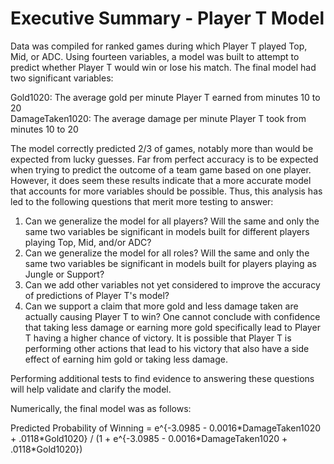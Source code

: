 # Executive Summary - Player T Model

Data was compiled for ranked games during which Player T played Top, Mid, or ADC.  Using fourteen variables, a model was built to attempt to predict whether Player T would win or lose his match.  The final model had two significant variables:

Gold1020: The average gold per minute Player T earned from minutes 10 to 20  
DamageTaken1020: The average damage per minute Player T took from minutes 10 to 20  

The model correctly predicted 2/3 of games, notably more than would be expected from lucky guesses.  Far from perfect accuracy is to be expected when trying to predict the outcome of a team game based on one player.  However, it does seem these results indicate that a more accurate model that accounts for more variables should be possible.  Thus, this analysis has led to the following questions that merit more testing to answer:  

1) Can we generalize the model for all players?  Will the same and only the same two variables be significant in models built for different players playing Top, Mid, and/or ADC?  
2) Can we generalize the model for all roles?  Will the same and only the same two variables be significant in models built for players playing as Jungle or Support?  
3) Can we add other variables not yet considered to improve the accuracy of predictions of Player T's model?  
4) Can we support a claim that more gold and less damage taken are actually causing Player T to win?  One cannot conclude with confidence that taking less damage or earning more gold specifically lead to Player T having a higher chance of victory.  It is possible that Player T is performing other actions that lead to his victory that also have a side effect of earning him gold or taking less damage. 

Performing additional tests to find evidence to answering these questions will help validate and clarify the model.

Numerically, the final model was as follows:  

Predicted Probability of Winning = e^{-3.0985 - 0.0016\*DamageTaken1020 + .0118\*Gold1020} / (1 + e^{-3.0985 - 0.0016\*DamageTaken1020 + .0118\*Gold1020})

